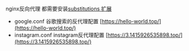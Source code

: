 nginx反向代理 都需要安装[substitutions 扩展](https://github.com/yaoweibin/ngx_http_substitutions_filter_module)
* google.conf 谷歌搜索的反代理配置 [https://hello-world.top/](https://hello-world.top/)
* instagram.conf instagram反代理配置 [https://3.1415926535898.top/](https://3.1415926535898.top/)
 
